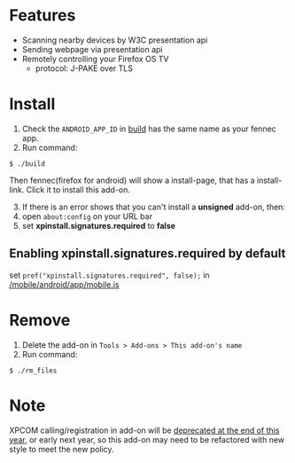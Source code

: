 # Features
- Scanning nearby devices by W3C presentation api
- Sending webpage via presentation api
- Remotely controlling your Firefox OS TV
  - protocol: J-PAKE over TLS

# Install
1. Check the ```ANDROID_APP_ID``` in [build](build_link)
has the same name as your fennec app.
2. Run command:
```
$ ./build
```
Then fennec(firefox for android) will show a install-page,
that has a install-link. Click it to install this add-on.

3. If there is an error shows that you can't install a __unsigned__ add-on,
then:
  1. open ```about:config``` on your URL bar
  2. set __xpinstall.signatures.required__ to __false__

## Enabling __xpinstall.signatures.required__ by default
set ```pref("xpinstall.signatures.required", false);```
in [<mozilla-central>/mobile/android/app/mobile.js](mobileJS_link)

# Remove
1. Delete the add-on in ```Tools > Add-ons > This add-on's name```
2. Run command:
```
$ ./rm_files
```

# Note
XPCOM calling/registration in add-on will be
[deprecated at the end of this year](xpcom_deprecated), or early next year,
so this add-on may need to be refactored with new style to meet the new policy.

[build_link]: https://github.com/ChunMinChang/fennec-fxos-tv/blob/master/build  "build"
[mobileJS_link]: https://dxr.mozilla.org/mozilla-central/source/mobile/android/app/mobile.js#194  "mobile.js"
[xpcom_deprecated]: https://blog.mozilla.org/addons/2015/08/21/the-future-of-developing-firefox-add-ons/ "xpcom deprecated"
